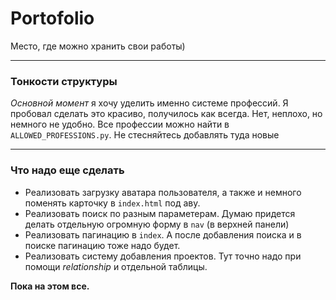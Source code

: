 # Portofolio

Место, где можно хранить свои работы)

---

### Тонкости структуры

_Основной момент_ я хочу уделить именно системе профессий. Я пробовал сделать это красиво, получилось как всегда.
Нет, неплохо, но немного не удобно. Все профессии можно найти в `ALLOWED_PROFESSIONS.py`. Не стесняйтесь добавлять туда
новые

---

### Что надо еще сделать

- Реализовать загрузку аватара пользователя, а также и немного поменять карточку в `index.html` под аву.
- Реализовать поиск по разным параметерам. Думаю придется делать отдельную огромную форму в `nav` (в верхней панели)
- Реализовать пагинацию в `index`. А после добавления поиска и в поиске пагинацию тоже надо будет.
- Реализовать систему добавления проектов. Тут точно надо при помощи _relationship_ и отдельной таблицы.

**Пока на этом все.**
